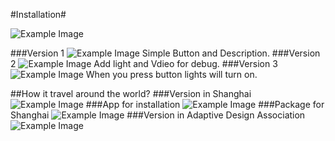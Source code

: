 #Installation#

![Example Image](http://feng-yuting.com/wp-content/uploads/2014/03/Diagram.jpg "Example Image")

###Version 1
![Example Image](http://feng-yuting.com/wp-content/uploads/2014/03/10003202_10152244982762980_886389791_n.jpg "Example Image")
Simple Button and Description.
###Version 2
![Example Image](http://feng-yuting.com/wp-content/uploads/2014/03/1902932_10152259663007980_389383258_n.jpg "Example Image")
Add light and Vdieo for debug.
###Version 3
![Example Image](http://feng-yuting.com/wp-content/uploads/2014/03/1451378_10152244807547980_997666417_n.jpg "Example Image")
When you press button lights will turn on.


##How it travel around the world? 
###Version in Shanghai
![Example Image](http://feng-yuting.com/wp-content/uploads/2014/03/BjT_kdVIYAAbXoP.jpg "Example Image")
###App for installation
![Example Image](http://feng-yuting.com/wp-content/uploads/2014/03/10147225_10152265691772980_1409919037_o.jpg "Example Image")
###Package for Shanghai
![Example Image](http://feng-yuting.com/wp-content/uploads/2014/03/10007001_10152298302477980_24768540_n.jpg "Example Image")
###Version in Adaptive Design Association
![Example Image](http://feng-yuting.com/wp-content/uploads/2014/03/BjNC35qIEAA0dPS.jpg "Example Image")


